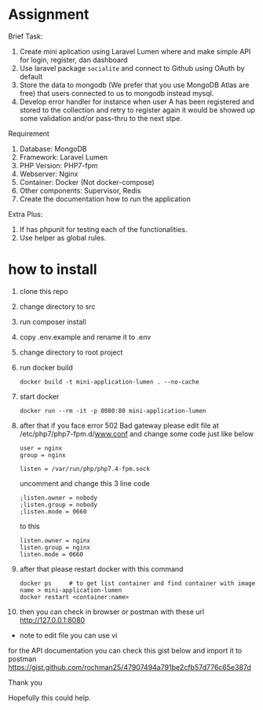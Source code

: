 # Assignment

Brief Task:
1. Create mini aplication using Laravel Lumen where and make simple API for login, register, dan dashboard
2. Use laravel package `socialite` and connect to Github using OAuth by default
3. Store the data to mongodb (We prefer that you use MongoDB Atlas are free) that users connected to us to mongodb instead mysql.
4. Develop error handler for instance when user A has been registered and stored to the collection and retry to register again it would be showed up some validation and/or pass-thru to the next stpe.


Requirement
1. Database: MongoDB
2. Framework: Laravel Lumen
3. PHP Version: PHP7-fpm
4. Webserver: Nginx
5. Container: Docker (Not docker-compose)
6. Other components: Supervisor, Redis
7. Create the documentation how to run the application

Extra Plus:
1. If has phpunit for testing each of the functionalities.
2. Use helper as global rules.


# how to install

1. clone this repo
2. change directory to src
3. run composer install
4. copy .env.example and rename it to .env
5. change directory to root project
6. run docker build 
   ```
   docker build -t mini-application-lumen . --no-cache
   ```
7. start docker
   ```
   docker run --rm -it -p 8080:80 mini-application-lumen
   ```

8. after that if you face error 502 Bad gateway please edit file at /etc/php7/php7-fpm.d/www.conf and change some code just like below
   ```
   user = nginx
   group = nginx

   listen = /var/run/php/php7.4-fpm.sock
   ```
   uncomment and change this 3 line code
   ```
   ;listen.owner = nobody
   ;listen.group = nobody
   ;listen.mode = 0660
   ```
   to this
   ```
   listen.owner = nginx
   listen.group = nginx
   listen.mode = 0660
   ```

9. after that please restart docker with this command
   ```
   docker ps     # to get list container and find container with image name > mini-application-lumen
   docker restart <container:name>
   ```

10. then you can check in browser or postman with these url
   http://127.0.0.1:8080


* note to edit file you can use vi

for the API documentation you can check this gist below and import it to postman
https://gist.github.com/rochman25/47907494a791be2cfb57d776c65e387d

Thank you

Hopefully this could help.